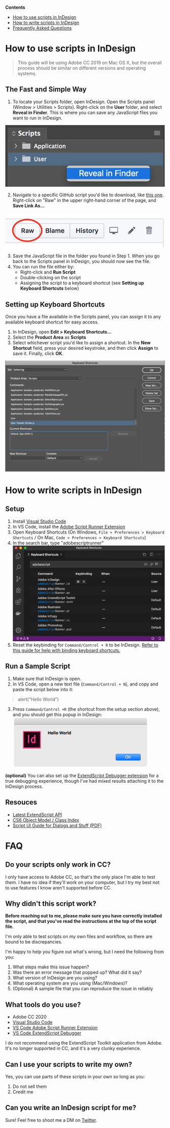 **Contents**
- [How to use scripts in InDesign](#how-to-use-scripts-in-indesign)
- [How to write scripts in InDesign](#how-to-write-scripts-in-indesign)
- [Frequently Asked Questions](#faq)

# How to use scripts in InDesign

> This guide will be using Adobe CC 2019 on Mac OS X, but the overall process should be similar on different versions and operating systems.

## The Fast and Simple Way
1) To locate your Scripts folder, open InDesign. Open the Scripts panel (Window > Utilities > Scripts). Right-click on the **User** folder, and select **Reveal in Finder**. This is where you can save any JavaScript files you want to run in InDesign.

!["Reveal in Finder" will obvs be something else in Windows do not @ me](resources/script-guide-2.png)

2) Navigate to a specific GitHub script you'd like to download, like [this one](https://github.com/saraoswald/Manga-Scripts/blob/master/Pseudo-Stroke.js). Right-click on "Raw" in the upper right-hand corner of the page, and **Save Link As...**

![Click "Raw" in GitHub to get just the JavaScript file by itself](resources/script-guide-1.png) 

3) Save the JavaScript file in the folder you found in Step 1. When you go back to the Scripts panel in InDesign, you should now see the file.
4) You can run the file either by:
    - Right-click and **Run Script**
    - Double-clicking on the script
    - Assigning the script to a keyboard shortcut (see **Setting up Keyboard Shortcuts** below)

## Setting up Keyboard Shortcuts
Once you have a file available in the Scripts panel, you can assign it to any available keyboard shortcut for easy access. 
1) In InDesign, open **Edit > Keyboard Shortcuts...**
2) Select the **Product Area** as **Scripts**
3) Select whichever script you'd like to assign a shortcut. In the **New Shortcut** field, press your desired keystroke, and then click **Assign** to save it. Finally, click **OK**. 

![The dialog should look something like this when you've assigned a shortcut](resources/script-guide-3.png) 

# How to write scripts in InDesign
## Setup
1) Install [Visual Studio Code](https://code.visualstudio.com/)
2) In VS Code, install the [Adobe Script Runner Extension](https://marketplace.visualstudio.com/items?itemName=renderTom.adobe-script-runner#installation)
3) Open Keyboard Shortcuts (On Windows, `File > Preferences > Keyboard Shortcuts` / On Mac, `Code > Preferences > Keyboard Shortcuts`)
4) In the search bar, type "adobescriptrunner"
![Keyboard Shortcuts window in VS Code](resources/vscode-keyboard-shortcuts.png) 
5) Reset the keybinding for `Command/Control + R` to be InDesign. [Refer to this guide for help with binding keyboard shortcuts.](https://code.visualstudio.com/docs/getstarted/keybindings#_keyboard-shortcuts-editor)

## Run a Sample Script
1) Make sure that InDesign is open.
2) In VS Code, open a new text file (`Command/Control + N`), and copy and paste the script below into it:
> alert("Hello World")
3) Press `Command/Control +R` (the shortcut from the setup section above), and you should get this popup in InDesign: 
![Keyboard Shortcuts window in VS Code](resources/ID-hello-world.png) 

**(optional)** You can also set up the [ExtendScript Debugger extension](https://marketplace.visualstudio.com/items?itemName=Adobe.extendscript-debug) for a true debugging experience, though I've had mixed results attaching it to the InDesign process. 

## Resouces
- [Latest ExtendScript API](https://www.indesignjs.de/extendscriptAPI/indesign-latest/)
- [CS6 Object Model / Class Index](http://jongware.mit.edu/idcs6js/inxx.html)
- [Script UI Guide for Dialogs and Stuff (PDF)](https://adobeindd.com/view/publications/a0207571-ff5b-4bbf-a540-07079bd21d75/92ra/publication-web-resources/pdf/scriptui-2-16-j.pdf)


# FAQ
## Do your scripts only work in CC? 
I only have access to Adobe CC, so that's the only place I'm able to test them. I have no idea if they'll work on your computer, but I try my best not to use features I know aren't supported before CC. 

## Why didn't this script work? 
**Before reaching out to me, please make sure you have correctly installed the script, and that you've read the instructions at the top of the script file.**

I'm only able to test scripts on my own files and workflow, so there are bound to be discrepancies. 

I'm happy to help you figure out what's wrong, but I need the following from you: 
1) What steps make this issue happen?
2) Was there an error message that popped up? What did it say?
3) What version of InDesign are you using? 
4) What operating system are you using (Mac/Windows)?
5) (Optional) A sample file that you can reproduce the issue in reliably

## What tools do you use?
- Adobe CC 2020
- [Visual Studio Code](https://code.visualstudio.com/)
- [VS Code Adobe Script Runner Extension](https://marketplace.visualstudio.com/items?itemName=renderTom.adobe-script-runner)
- [VS Code ExtendScript Debugger](https://marketplace.visualstudio.com/items?itemName=Adobe.extendscript-debug)

I do not recommend using the ExtendScript Toolkit application from Adobe. It's no longer supported in CC, and it's a very clunky experience. 

## Can I use your scripts to write my own? 
Yes, you can use parts of these scripts in your own so long as you: 
1) Do not sell them
2) Credit me

## Can you write an InDesign script for me?
Sure! Feel free to shoot me a DM on [Twitter](https://twitter.com/salinsley). 
